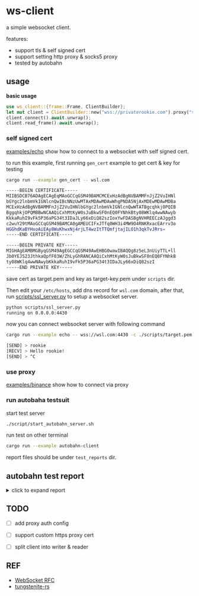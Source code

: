 # ws-client

a simple websocket client.

features:

- support tls & self signed cert
- support setting http proxy & socks5 proxy
- tested by autobahn

## usage

**basic usage**

```rust
use ws_client::{frame::Frame, ClientBuilder};
let mut client = ClientBuilder::new("wss://privaterookie.com").proxy("socks5://proxy:proxy_port").build().await.unwrap();
client.connect().await.unwrap();
client.read_frame().await.unwrap();
```

### self signed cert

[examples/echo](./examples/echo.rs) show how to connect to a websocket with self signed cert.

to run this example, first running `gen_cert` example to get cert & key for testing

```bash
cargo run --example gen_cert -- wsl.com

-----BEGIN CERTIFICATE-----
MIIBSDCB76ADAgECAgEqMAoGCCqGSM49BAMCMCExHzAdBgNVBAMMFnJjZ2VuIHNl
bGYgc2lnbmVkIGNlcnQwIBcNNzUwMTAxMDAwMDAwWhgPNDA5NjAxMDEwMDAwMDBa
MCExHzAdBgNVBAMMFnJjZ2VuIHNlbGYgc2lnbmVkIGNlcnQwWTATBgcqhkjOPQIB
BggqhkjOPQMBBwNCAAQiCxhMtKyW0sJuBkwSF0nEQ0FYNhkBty08WKlq4wwNAwyb
KkkaRuhI9vFk5P36aPG34t3IDaJLy66xDiQ82szIoxYwFDASBgNVHREECzAJggd3
c2wuY29tMAoGCCqGSM49BAMCA0gAMEUCIFxJTfq0WH3i4MW9O4RNKRxacEArrv3o
HGGhdKaBYHxoAiEAy8WuKhwxNj4rjLT4wzItTTQmfjtajILO1h3qkTvJRrs=
-----END CERTIFICATE-----

-----BEGIN PRIVATE KEY-----
MIGHAgEAMBMGByqGSM49AgEGCCqGSM49AwEHBG0wawIBAQQg8z5eL3nUiyTTL+ll
Jb0YEJ523JthkaQpfF03W/ZhLyGhRANCAAQiCxhMtKyW0sJuBkwSF0nEQ0FYNhkB
ty08WKlq4wwNAwybKkkaRuhI9vFk5P36aPG34t3IDaJLy66xDiQ82szI
-----END PRIVATE KEY-----
```

save cert as target.pem and key as target-key.pem under `scripts` dir.

Then edit your `/etc/hosts`, add dns record for `wsl.com` domain, after that,
run [scripts/ssl_server.py](./scripts/ssl_server.py) to setup a websocket server.

```bash
python scripts/ssl_server.py
running on 0.0.0.0:4430
```

now you can connect websocket server with following command

```bash
cargo run --example echo -- wss://wsl.com:4430 -c ./scripts/target.pem

[SEND] > rookie
[RECV] > Hello rookie!
[SEND] > ^C
```

### use proxy

[examples/binance](./examples/binance.rs) show how to connect via proxy

### run autobaha testsuit

start test server

```bash
./script/start_autobahn_server.sh
```

run test on other terminal

```bash
cargo run --example autobahn-client
```

report files should be under `test_reports` dir.


## autobahn test report

<details>
<summary>click to expand report</summary>

![report](./assets/report.jpeg)
</details>

## TODO

- [ ] add proxy auth config
- [ ] support custom https proxy cert
- [ ] split client into writer & reader


## REF

- [WebSocket RFC](https://tools.ietf.org/html/rfc6455)
- [tungstenite-rs](https://github.com/snapview/tungstenite-rs)
